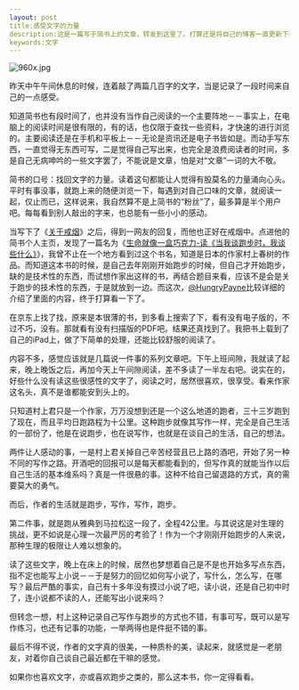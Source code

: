 ```yaml
---
layout: post
title:感受文字的力量
description:这是一篇写于简书上的文章，转发到这里了。打算还是将自己的博客一直更新下去。
keywords:文字
---
```

![960x.jpg](http://upload-images.jianshu.io/upload_images/24534-a81ea7c73ba970b8.jpg)

昨天中午午间休息的时候，连着敲了两篇几百字的文字，当是记录了一段时间来自己的一点感受。

知道简书也有段时间了，也并没有当作自己阅读的一个主要阵地－－事实上，在电脑上的阅读时间是很有限的，有的话，也仅限于查找一些资料，才快速的进行浏览的。主要阅读还是在手机和平板上－－无论是资讯还是电子书皆如是。而动手写东西，一直觉得无东西可写，二是觉得自己写出来，也完全是浪费阅读者的时间，多是自己无病呻吟的一些文字罢了，不能说是文章，怕是对“文章”一词的大不敬。

简书的口号：找回文字的力量。读着这句都能让人觉得有股莫名的力量涌向心头。平时有事没事，就跑上来的随便浏览一下，每遇到对自己口味的文章，就阅读一起，仅止而已，这样说来，我自然算不是上简书的“粉丝”了，最多算是半个用户吧。每每看到别人敲出的字来，也总能有一些小小的感动。

当写下了《[关于戒烟](http://www.jianshu.com/p/b24261d487e4)》之后，得到一网友的回复，而他也正好在戒烟中。点进他的简书个人主页，发现了一篇名为《[生命就像一盒巧克力-读《当我谈跑步时，我谈些什么》](http://www.jianshu.com/p/1f7792fc3b87)》，我曾不止在一个地方看到过这个书名，知道是日本的作家村上春树的作品。而知道这本书的时候，是自己去年刚刚开始跑步的时候，但自己才开始跑步，缺的是技术性的东西，而试想作家出这样的书，再结合题目来看，应该不是会是关于跑步的技术性的东西，于是就放到一边。而这次，[@HungryPayne](http://www.jianshu.com/users/db604b5f2efb)比较详细的介绍了里面的内容，终于打算看一下了。

在京东上找了找，原来是本很薄的书，到多看上搜索了下，看有没有电子版的，不过不巧，没有。那就看有没有扫描版的PDF吧。结果还真找到了。我把书上载到了自己的iPad上，做了下简单的处理，还能比较舒服的阅读了。

内容不多，感觉应该就是几篇说一件事的系列文章吧。下午上班间隙，我就读了起来，晚上晚饭之后，再加今天上午间隙阅读，差不多读了一半左右吧。说实在的，好些什么没有读这些很感性的文字了，阅读之时，居然很喜欢，很享受。看来作家这名头，真不是谁都能安到头上的。

只知道村上君只是一个作家，万万没想到还是一个这么地道的跑者，三十三岁跑到了现在，而且平均日跑路程为十公里。这种跑步就像其写作一样，完全是自己生活的一部份了，他是在说跑步，也在说写作，也就是在谈自己的生活，自己的想法。

两件让人感动的事，一是村上君关掉自己辛苦经营且已上路的酒吧，开始了另一种不同的写作之路。开酒吧的回报可以是每天都能看到的，但写作真的就能当作以后自己生活的基本维系吗？真是一件很悬的事。这种不给自己留退路的方式，真的需要莫大的勇气。

而后，作者的生活就是跑步，写作，写作，跑步。

第二件事，就是跑从雅典到马拉松这一段了，全程42公里。与其说这是对生理的挑战，更不如说是心理一次最严厉的考验了！作为一个才刚刚开始跑步的人来说，那种生理的极限让人难以想象的。

读了这些文字，晚上在床上的时候，居然也梦想着自己是不是也开始多写点东西，指不定也能写上小说－－于是努力的回忆如何写小说了，写什么，怎么写，在哪写？最后严酷的事实，自己有十多年没有摸过小说了吧，读小说，还是自己初中时了，连小说都不读的人，还能写出小说来吗？

但转念一想，村上这种记录自己写作与跑步的方式也不错，有事可写，既可以是写作练习，也还有记事的功能，一举两得也是件挺不错的事。

最后不得不说，作者的文字真的很美，一种质朴的美，读起来，就感觉是一老朋友，对着你自己谈自己最近都在干嘛的感觉。

如果你也喜欢文字，亦或喜欢跑步之类的，那么这本书，你一定得看看。

